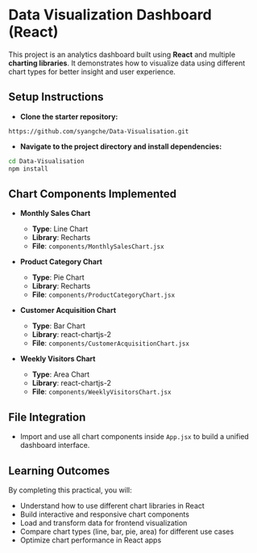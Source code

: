 # Data Visualization Dashboard (React)

This project is an analytics dashboard built using **React** and multiple **charting libraries**. It demonstrates how to visualize data using different chart types for better insight and user experience.

## Setup Instructions

- **Clone the starter repository:**
```
https://github.com/syangche/Data-Visualisation.git
```

- **Navigate to the project directory and install dependencies:**
```bash
cd Data-Visualisation
npm install
```

## Chart Components Implemented

- **Monthly Sales Chart**
  - **Type**: Line Chart
  - **Library**: Recharts
  - **File**: `components/MonthlySalesChart.jsx`

- **Product Category Chart**
  - **Type**: Pie Chart
  - **Library**: Recharts
  - **File**: `components/ProductCategoryChart.jsx`

- **Customer Acquisition Chart**
  - **Type**: Bar Chart
  - **Library**: react-chartjs-2
  - **File**: `components/CustomerAcquisitionChart.jsx`

- **Weekly Visitors Chart**
  - **Type**: Area Chart
  - **Library**: react-chartjs-2
  - **File**: `components/WeeklyVisitorsChart.jsx`

## File Integration

- Import and use all chart components inside `App.jsx` to build a unified dashboard interface.

## Learning Outcomes

By completing this practical, you will:

- Understand how to use different chart libraries in React
- Build interactive and responsive chart components
- Load and transform data for frontend visualization
- Compare chart types (line, bar, pie, area) for different use cases
- Optimize chart performance in React apps